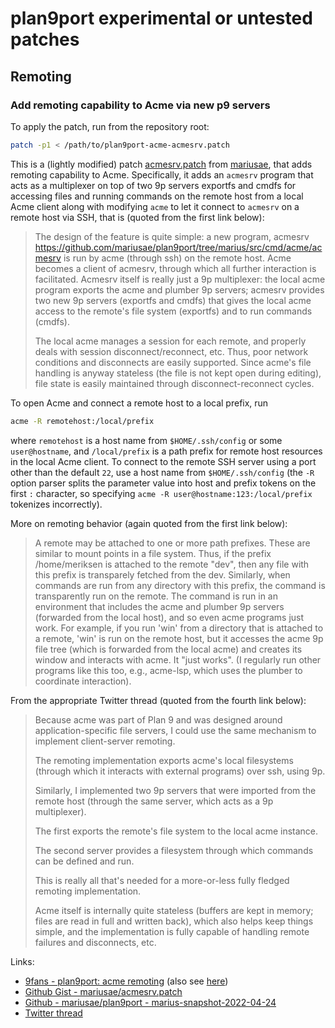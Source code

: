 # plan9port experimental or untested patches

## Remoting

### Add remoting capability to Acme via new p9 servers

To apply the patch, run from the repository root:

```sh
patch -p1 < /path/to/plan9port-acme-acmesrv.patch
```

This is a (lightly modified) patch
[acmesrv.patch](https://gist.github.com/mariusae/a7b13730b7c5aa08f32b30a64f31856b)
from [mariusae](https://github.com/mariusae), that adds remoting
capability to Acme. Specifically, it adds an `acmesrv` program that
acts as a multiplexer on top of two 9p servers exportfs and cmdfs for
accessing files and running commands on the remote host from a local
Acme client along with modifying `acme` to let it connect to `acmesrv`
on a remote host via SSH, that is (quoted from the first link below):

> The design of the feature is quite simple: a new program, acmesrv
> <https://github.com/mariusae/plan9port/tree/marius/src/cmd/acme/acmesrv>
> is run by acme (through ssh) on the remote host. Acme becomes a
> client of acmesrv, through which all further interaction is
> facilitated. Acmesrv itself is really just a 9p multiplexer: the
> local acme program exports the acme and plumber 9p servers; acmesrv
> provides two new 9p servers (exportfs and cmdfs) that gives the
> local acme access to the remote's file system (exportfs) and to run
> commands (cmdfs).
>
> The local acme manages a session for each remote, and properly deals
> with session disconnect/reconnect, etc. Thus, poor network
> conditions and disconnects are easily supported. Since acme's file
> handling is anyway stateless (the file is not kept open during
> editing), file state is easily maintained through
> disconnect-reconnect cycles.

To open Acme and connect a remote host to a local prefix, run

```sh
acme -R remotehost:/local/prefix
```

where `remotehost` is a host name from `$HOME/.ssh/config` or some
`user@hostname`, and `/local/prefix` is a path prefix for remote host
resources in the local Acme client. To connect to the remote SSH
server using a port other than the default `22`, use a host name from
`$HOME/.ssh/config` (the `-R` option parser splits the parameter value
into host and prefix tokens on the first `:` character, so specifying
`acme -R user@hostname:123:/local/prefix` tokenizes incorrectly).

More on remoting behavior (again quoted from the first link below):

> A remote may be attached to one or more path prefixes. These are
> similar to mount points in a file system. Thus, if the prefix
> /home/meriksen is attached to the remote "dev", then any file with
> this prefix is transparely fetched from the dev. Similarly, when
> commands are run from any directory with this prefix, the command is
> transparently run on the remote. The command is run in an
> environment that includes the acme and plumber 9p servers (forwarded
> from the local host), and so even acme programs just work. For
> example, if you run 'win' from a directory that is attached to a
> remote, 'win' is run on the remote host, but it accesses the acme 9p
> file tree (which is forwarded from the local acme) and creates its
> window and interacts with acme. It "just works". (I regularly run
> other programs like this too, e.g., acme-lsp, which uses the plumber
> to coordinate interaction).

From the appropriate Twitter thread (quoted from the fourth link below):

> Because acme was part of Plan 9 and was designed around
> application-specific file servers, I could use the same mechanism to
> implement client-server remoting.
>
> The remoting implementation exports acme's local filesystems
> (through which it interacts with external programs) over ssh, using
> 9p.
>
> Similarly, I implemented two 9p servers that were imported from the
> remote host (through the same server, which acts as a 9p
> multiplexer).
>
> The first exports the remote's file system to the local acme
> instance.
>
> The second server provides a filesystem through which commands can
> be defined and run.
>
> This is really all that's needed for a more-or-less fully fledged
> remoting implementation.
>
> Acme itself is internally quite stateless (buffers are kept in
> memory; files are read in full and written back), which also helps
> keep things simple, and the implementation is fully capable of
> handling remote failures and disconnects, etc.

Links:

- [9fans - plan9port: acme remoting](https://www.mail-archive.com/9fans@9fans.net/msg39249.html)
  (also see [here](https://twitter.com/marius/status/1345956886881865728))
- [Github Gist - mariusae/acmesrv.patch](https://gist.github.com/mariusae/a7b13730b7c5aa08f32b30a64f31856b)
- [Github - mariusae/plan9port - marius-snapshot-2022-04-24](https://github.com/mariusae/plan9port/tree/marius-snapshot-2022-04-24)
- [Twitter thread](https://twitter.com/marius/status/1345956890648317952)
